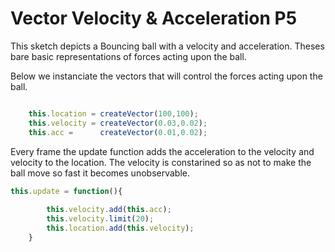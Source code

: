 # Vector Velocity & Acceleration P5

This sketch depicts a Bouncing ball with a velocity and acceleration. Theses bare basic representations of forces acting upon the ball.

Below we instanciate the vectors that will control the forces acting upon the ball.

```js

	this.location = createVector(100,100);
	this.velocity = createVector(0.03,0.02);
	this.acc = 		createVector(0.01,0.02);

```
Every frame the update function adds the acceleration to the velocity and velocity to the location. The velocity is constarined so as not to make the ball move so fast it becomes      unobservable. 

```js
this.update = function(){
		
		this.velocity.add(this.acc);
		this.velocity.limit(20);
		this.location.add(this.velocity);		
	}

```
